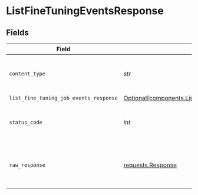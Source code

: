 # ListFineTuningEventsResponse


## Fields

| Field                                                                                                          | Type                                                                                                           | Required                                                                                                       | Description                                                                                                    |
| -------------------------------------------------------------------------------------------------------------- | -------------------------------------------------------------------------------------------------------------- | -------------------------------------------------------------------------------------------------------------- | -------------------------------------------------------------------------------------------------------------- |
| `content_type`                                                                                                 | *str*                                                                                                          | :heavy_check_mark:                                                                                             | HTTP response content type for this operation                                                                  |
| `list_fine_tuning_job_events_response`                                                                         | [Optional[components.ListFineTuningJobEventsResponse]](../../models/shared/listfinetuningjobeventsresponse.md) | :heavy_minus_sign:                                                                                             | OK                                                                                                             |
| `status_code`                                                                                                  | *int*                                                                                                          | :heavy_check_mark:                                                                                             | HTTP response status code for this operation                                                                   |
| `raw_response`                                                                                                 | [requests.Response](https://requests.readthedocs.io/en/latest/api/#requests.Response)                          | :heavy_minus_sign:                                                                                             | Raw HTTP response; suitable for custom response parsing                                                        |